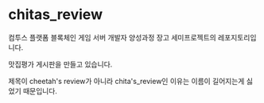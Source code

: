 # chitas_review
컴투스 플랫폼 블록체인 게임 서버 개발자 양성과정 장고 세미프로젝트의 레포지토리입니다.

맛집평가 게시판을 만들고 있습니다.

제목이 cheetah's review가 아니라 chita's_review인 이유는 이름이 길어지는게 싫었기 때문입니다.


